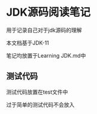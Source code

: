 # JDK源码阅读笔记
用于记录自己对于jdk源码的理解

本文档基于JDK-11

笔记均放置于Learning JDK.md中

## 测试代码

测试代码放置在test文件中

过于简单的测试代码不会放入

